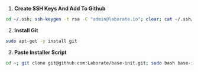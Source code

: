 1. **Create SSH Keys And Add To Github**
```bash
cd ~/.ssh; ssh-keygen -t rsa -C "admin@laborate.io"; clear; cat ~/.ssh/id_rsa.pub;
```

2. **Install Git**
```bash
sudo apt-get -y install git
```

3. **Paste Installer Script**
```bash
cd ~; git clone git@github.com:Laborate/base-init.git; sudo bash base-init/init.sh;
```
